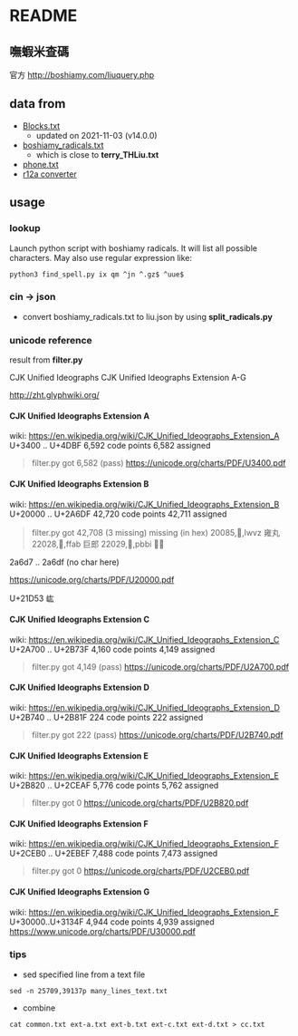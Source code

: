 README
======

## 嘸蝦米查碼

官方 http://boshiamy.com/liuquery.php

## data from

- [Blocks.txt](http://unicode.org/Public/UNIDATA/Blocks.txt)
    - updated on 2021-11-03 (v14.0.0)
- [boshiamy_radicals.txt](https://terryhung.pixnet.net/blog/post/27952497)
    - which is close to __terry_THLiu.txt__
- [phone.txt](https://github.com/chinese-opendesktop/cin-tables)
- [r12a converter](https://r12a.github.io/app-conversion/)


## usage

### lookup

Launch python script with boshiamy radicals.
It will list all possible characters.
May also use regular expression like:

```
python3 find_spell.py ix qm ^jn ^.gz$ ^uue$
```

### cin -> json

* convert boshiamy_radicals.txt to liu.json by using __split_radicals.py__


### unicode reference

result from __filter.py__

CJK Unified Ideographs
CJK Unified Ideographs Extension A-G

http://zht.glyphwiki.org/

#### CJK Unified Ideographs Extension A

wiki: https://en.wikipedia.org/wiki/CJK_Unified_Ideographs_Extension_A
U+3400 .. U+4DBF
6,592 code points
6,582 assigned
> filter.py got 6,582 (pass)
https://unicode.org/charts/PDF/U3400.pdf


#### CJK Unified Ideographs Extension B

wiki: https://en.wikipedia.org/wiki/CJK_Unified_Ideographs_Extension_B
U+20000 .. U+2A6DF
42,720 code points
42,711 assigned
> filter.py got 42,708 (3 missing)
missing (in hex)
20085,𠂅,lwvz
雍丸
22028,𢀨,ffab
巨郎
22029,𢀩,pbbi
𠂹左

2a6d7 .. 2a6df (no char here)

https://unicode.org/charts/PDF/U20000.pdf

U+21D53    𡵓

#### CJK Unified Ideographs Extension C

wiki: https://en.wikipedia.org/wiki/CJK_Unified_Ideographs_Extension_C
U+2A700 .. U+2B73F
4,160 code points
4,149 assigned
> filter.py got 4,149 (pass)
https://unicode.org/charts/PDF/U2A700.pdf

#### CJK Unified Ideographs Extension D

wiki: https://en.wikipedia.org/wiki/CJK_Unified_Ideographs_Extension_D
U+2B740 .. U+2B81F
224 code points
222 assigned
> filter.py got 222 (pass)
https://unicode.org/charts/PDF/U2B740.pdf

#### CJK Unified Ideographs Extension E

wiki: https://en.wikipedia.org/wiki/CJK_Unified_Ideographs_Extension_E
U+2B820 .. U+2CEAF
5,776 code points
5,762 assigned
> filter.py got 0
https://unicode.org/charts/PDF/U2B820.pdf

#### CJK Unified Ideographs Extension F

wiki: https://en.wikipedia.org/wiki/CJK_Unified_Ideographs_Extension_F
U+2CEB0 .. U+2EBEF
7,488 code points
7,473 assigned
> filter.py got 0
https://unicode.org/charts/PDF/U2CEB0.pdf


#### CJK Unified Ideographs Extension G

wiki: https://en.wikipedia.org/wiki/CJK_Unified_Ideographs_Extension_F
U+30000..U+3134F
4,944 code points
4,939 assigned
https://www.unicode.org/charts/PDF/U30000.pdf

### tips

* sed specified line from a text file
```
sed -n 25709,39137p many_lines_text.txt
```

* combine
```
cat common.txt ext-a.txt ext-b.txt ext-c.txt ext-d.txt > cc.txt
```
